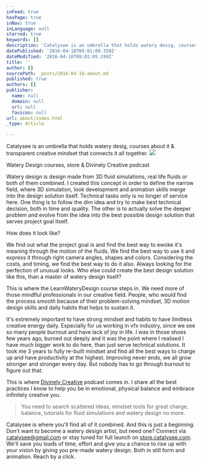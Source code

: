 ```yaml
---
inFeed: true
hasPage: true
inNav: true
inLanguage: null
starred: true
keywords: []
description: 'Catalysee is an umbrella that holds watery desig, courses about it & transparent creative mindset that connects it all together. '
datePublished: '2016-04-18T09:01:09.359Z'
dateModified: '2016-04-18T09:01:05.199Z'
title: ''
author: []
sourcePath: _posts/2016-04-18-about.md
published: true
authors: []
publisher:
  name: null
  domain: null
  url: null
  favicon: null
url: about/index.html
_type: Article

---
```

Catalysee is an umbrella that holds watery desig, courses about it & transparent creative mindset that connects it all together. ![](https://the-grid-user-content.s3-us-west-2.amazonaws.com/6ce20e9c-0357-4808-836f-09d591c6eed1.jpg)

Watery Design courses, store & Divinely Creative podcast

Watery design is design made from 3D fluid simulations, real life fluids or both of them combined. I created this concept in order to define the narrow field, where 3D simulation, look development and animation skills merge into the design solution itself. Technical tasks only is no longer of service here. One thing is to follow the dim idea and try to make best technical decision, both in time and quality. The other is to actually solve the deeper problem and evolve from the idea into the best possible design solution that serves project goal itself. 

How does it look like? 

We find out what the project goal is and find the best way to ewoke it's meaning through the motion of the fluids. We find the best way to use it and express it through right camera angles, shapes and colors. Considering the costs, and timing, we find the best way to do it also. Always looking for the perfection of unusual looks. Who else could create the best design solution like this, than a master of watery design itself?

This is where the LearnWateryDesign course steps in. We need more of those mindflul professionals in our creative field. People, who would find the process smooth because of their problem-solving mindset, 3D motion design skills and daily habits that helps to sustain it. 

It's extremely important to have strong mindset and habits to have limitless creative energy daily. Especially for us working in vfx industry, since we see so many people burnout and have lack of joy in life. I was in those shoes few years ago, burned out deeply and it was the point where I realised I have much bigger work to do here, than just serve technical solutions. It took me 3 years to fully re-built mindset and find all the best ways to charge up and have productivity at the highest. Improving never ends, we all grow stronger and stronger every day. But nobody has to go through burnout to figure out that. 

This is where [Divinely Creative][0] podcast comes in. I share all the best practices I know to help you be in emotional, physical balance and embrace infinitely creative you. 
> 
> You need to search scattered ideas, mindset tools for great charge, balance, tutorials for fluid simulations and watery design no more. 

Catalysee is where you'll find all of it combined. And this is just a beginning. Don't want to become a watery design artist, but need one? Connect via catalysee@gmail.com or stay tuned for full launch on [store.catalysee.com][1]. We'll save you loads of time, effort and give you a chance to rise up with your vision by giving you pre-made watery design. Both in still form and animation. Reach by a click.

[0]: http://divinelycreative.me/
[1]: http://store.catalysee.com/
